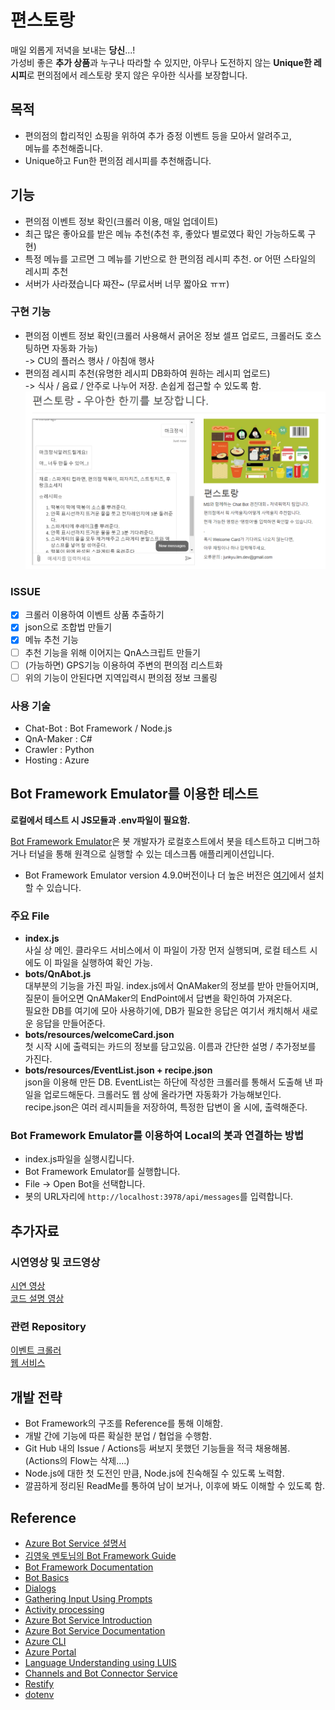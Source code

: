 # 편스토랑
매일 외롭게 저녁을 보내는 **당신**...!   
가성비 좋은 **추가 상품**과 누구나 따라할 수 있지만, 아무나 도전하지 않는 **Unique한 레시피**로 편의점에서 레스토랑 못지 않은 우아한 식사를 보장합니다.



## 목적
* 편의점의 합리적인 쇼핑을 위하여 추가 증정 이벤트 등을 모아서 알려주고,  
메뉴를 추천해줍니다.
* Unique하고 Fun한 편의점 레시피를 추천해줍니다.

## 기능 
* 편의점 이벤트 정보 확인(크롤러 이용, 매일 업데이트)
* 최근 많은 좋아요를 받은 메뉴 추천(추천 후, 좋았다 별로였다 확인 가능하도록 구현)
* 특정 메뉴를 고르면 그 메뉴를 기반으로 한 편의점 레시피 추천. or 어떤 스타일의 레시피 추천
* 서버가 사라졌습니다 쨔잔~ (무료서버 너무 짧아요 ㅠㅠ)

### 구현 기능
* 편의점 이벤트 정보 확인(크롤러 사용해서 긁어온 정보 셀프 업로드, 크롤러도 호스팅하면 자동화 가능)  
-> CU의 플러스 행사 / 아침애 행사
* 편의점 레시피 추천(유명한 레시피 DB화하여 원하는 레시피 업로드)  
-> 식사 / 음료 / 안주로 나누어 저장. 손쉽게 접근할 수 있도록 함.
![pages](./test_page.png)

### ISSUE
- [x] 크롤러 이용하여 이벤트 상품 추출하기
- [x] json으로 조합법 만들기
- [x] 메뉴 추천 기능
- [ ] 추천 기능을 위해 이어지는 QnA스크립트 만들기
- [ ] (가능하면) GPS기능 이용하여 주변의 편의점 리스트화
- [ ] 위의 기능이 안된다면 지역입력시 편의점 정보 크롤링

### 사용 기술
 - Chat-Bot : Bot Framework / Node.js 
 - QnA-Maker : C#
 - Crawler : Python 
 - Hosting : Azure


## Bot Framework Emulator를 이용한 테스트
**로컬에서 테스트 시 JS모듈과 .env파일이 필요함.** 

[Bot Framework Emulator](https://github.com/microsoft/botframework-emulator)은 봇 개발자가 로컬호스트에서 봇을 테스트하고 디버그하거나 터널을 통해 원격으로 실행할 수 있는 데스크톱 애플리케이션입니다.

- Bot Framework Emulator version 4.9.0버전이나 더 높은 버전은  [여기](https://github.com/Microsoft/BotFramework-Emulator/releases)에서 설치할 수 있습니다.

### 주요 File
- **index.js**  
사실 상 메인. 클라우드 서비스에서 이 파일이 가장 먼저 실행되며, 로컬 테스트 시에도 이 파일을 실행하여 확인 가능.
- **bots/QnAbot.js**  
대부분의 기능을 가진 파일. index.js에서 QnAMaker의 정보를 받아 만들어지며, 질문이 들어오면 QnAMaker의 EndPoint에서 답변을 확인하여 가져온다.  
필요한 DB를 여기에 모아 사용하기에, DB가 필요한 응답은 여기서 캐치해서 새로운 응답을 만들어준다.
- **bots/resources/welcomeCard.json**  
첫 시작 시에 출력되는 카드의 정보를 담고있음. 이름과 간단한 설명 / 추가정보를 가진다.  
- **bots/resources/EventList.json + recipe.json**  
json을 이용해 만든 DB. EventList는 하단에 작성한 크롤러를 통해서 도출해 낸 파일을 업로드해둔다. 크롤러도 웹 상에 올라가면 자동화가 가능해보인다.  
recipe.json은 여러 레시피들을 저장하여, 특정한 답변이 올 시에, 출력해준다.

### Bot Framework Emulator를 이용하여 Local의 봇과 연결하는 방법
- index.js파일을 실행시킵니다.
- Bot Framework Emulator를 실행합니다.
- File -> Open Bot을 선택합니다.
- 봇의 URL자리에 `http://localhost:3978/api/messages`를 입력합니다.

## 추가자료
### 시연영상 및 코드영상
[시연 영상](https://www.youtube.com/watch?v=BvIVmT2FwL4&feature=youtu.be)  
[코드 설명 영상](https://www.youtube.com/watch?v=gLoibRmkxKw)  
### 관련 Repository
[이벤트 크롤러](https://github.com/What-is-Dinner/-Convenience-Event)  
[웹 서비스](https://github.com/What-is-Dinner/What-is-Dinner-Pages)
## 개발 전략
- Bot Framework의 구조를 Reference를 통해 이해함.
- 개발 간에 기능에 따른 확실한 분업 / 협업을 수행함.
- Git Hub 내의 Issue / Actions등 써보지 못했던 기능들을 적극 채용해봄. (Actions의 Flow는 삭제....)
- Node.js에 대한 첫 도전인 만큼, Node.js에 친숙해질 수 있도록 노력함.
- 깔끔하게 정리된 ReadMe를 통하여 남이 보거나, 이후에 봐도 이해할 수 있도록 함.

## Reference
- [Azure Bot Service 설명서](https://docs.microsoft.com/ko-kr/azure/bot-service/?view=azure-bot-service-4.0)
- [김영욱 멘토님의 Bot Framework Guide](https://github.com/KoreaEva/Bot)
- [Bot Framework Documentation](https://docs.botframework.com)
- [Bot Basics](https://docs.microsoft.com/azure/bot-service/bot-builder-basics?view=azure-bot-service-4.0)
- [Dialogs](https://docs.microsoft.com/en-us/azure/bot-service/bot-builder-concept-dialog?view=azure-bot-service-4.0)
- [Gathering Input Using Prompts](https://docs.microsoft.com/en-us/azure/bot-service/bot-builder-prompts?view=azure-bot-service-4.0&tabs=javascript)
- [Activity processing](https://docs.microsoft.com/en-us/azure/bot-service/bot-builder-concept-activity-processing?view=azure-bot-service-4.0)
- [Azure Bot Service Introduction](https://docs.microsoft.com/azure/bot-service/bot-service-overview-introduction?view=azure-bot-service-4.0)
- [Azure Bot Service Documentation](https://docs.microsoft.com/azure/bot-service/?view=azure-bot-service-4.0)
- [Azure CLI](https://docs.microsoft.com/cli/azure/?view=azure-cli-latest)
- [Azure Portal](https://portal.azure.com)
- [Language Understanding using LUIS](https://docs.microsoft.com/en-us/azure/cognitive-services/luis/)
- [Channels and Bot Connector Service](https://docs.microsoft.com/en-us/azure/bot-service/bot-concepts?view=azure-bot-service-4.0)
- [Restify](https://www.npmjs.com/package/restify)
- [dotenv](https://www.npmjs.com/package/dotenv)
